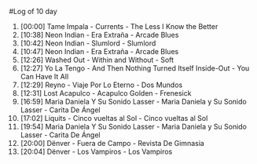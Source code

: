 #Log of 10 day

1. [00:00] Tame Impala - Currents - The Less I Know the Better
1. [10:38] Neon Indian - Era Extraña - Arcade Blues
1. [10:42] Neon Indian - Slumlord - Slumlord
1. [10:47] Neon Indian - Era Extraña - Arcade Blues
1. [12:26] Washed Out - Within and Without - Soft
1. [12:27] Yo La Tengo - And Then Nothing Turned Itself Inside-Out - You Can Have It All
1. [12:29] Reyno - Viaje Por Lo Eterno - Dos Mundos
1. [12:31] Lost Acapulco - Acapulco Golden - Frenesick
1. [16:59] Maria Daniela Y Su Sonido Lasser - Maria Daniela y Su Sonido Lasser - Carita De Ángel
1. [17:02] Liquits - Cinco vueltas al Sol - Cinco vueltas al Sol
1. [19:54] Maria Daniela Y Su Sonido Lasser - Maria Daniela y Su Sonido Lasser - Carita De Ángel
1. [20:00] Dënver - Fuera de Campo - Revista De Gimnasia
1. [20:04] Dënver - Los Vampiros - Los Vampiros
